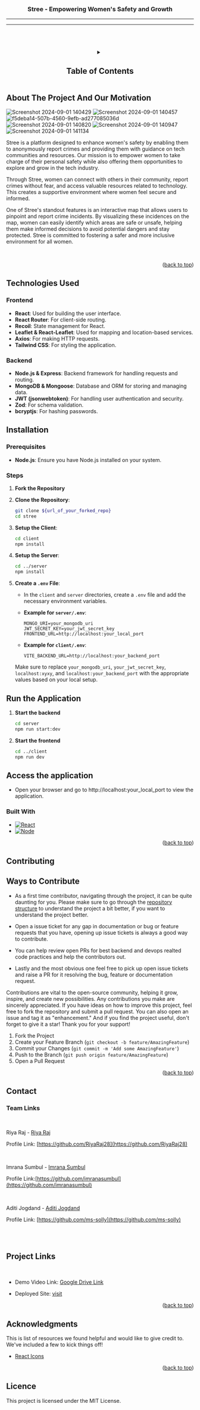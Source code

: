 <a name="readme-top"></a>


<!-- PROJECT LOGO -->
<br />
<div align="center">
<!--     <img src="https://media.discordapp.net/attachments/794519160746541108/1061560277168029756/valky.png" alt="Logo" width="80" height="80"> -->
  </a>

  <h3 align="center" >Stree - Empowering Women's Safety and Growth</h3>
<hr/>
<hr/>

  <!-- <p align="center">
    An awesome README template to jumpstart your projects!
    <br />
    <a href="https://github.com/othneildrew/Best-README-Template"><strong>Explore the docs »</strong></a>
    <br />
    <br />
    <a href="https://github.com/othneildrew/Best-README-Template">View Demo</a>
    ·
    <a href="https://github.com/othneildrew/Best-README-Template/issues">Report Bug</a>
    ·
    <a href="https://github.com/othneildrew/Best-README-Template/issues">Request Feature</a>
  </p> -->
</div>

<br>
<br>
<br>


<!-- TABLE OF CONTENTS -->
<details align="center">
  <summary><h2>Table of Contents</h2></summary>
  <br/>
  <ol align="left">
    <li>
      <a href="#about-the-project">About The Project And Our Motivation</a>
      <ul>
        <li><a href="#built-with">Built With</a></li>
      </ul>
    </li>
    <li>
      <a href="#getting-started">Getting Started</a>
      <ul>
        <li><a href="#prerequisites">Prerequisites</a></li>
        <li><a href="#installation">Installation</a></li>
      </ul>
    </li>
    <li><a href="#usage">Usage</a></li>
    <li><a href="#contributing">Contributing</a></li>
    <!-- <li><a href="#license">License</a></li> -->
    <li><a href="#contact">Contact</a></li>
    <!-- <li><a href="#acknowledgments">Acknowledgments</a></li> -->
  </ol>
</details>



<!-- ABOUT THE PROJECT -->
## About The Project And Our Motivation
![Screenshot 2024-09-01 140429](https://github.com/user-attachments/assets/6dfe5973-6268-4c9c-9d12-9620aff816fc)
![Screenshot 2024-09-01 140457](https://github.com/user-attachments/assets/23593768-3dd0-4ec0-8150-5d58ea2edefe)
![f5deba14-507b-4560-9efb-ad277085036d](https://github.com/user-attachments/assets/5a332933-9256-4bb2-9902-fb98e791ca93)
![Screenshot 2024-09-01 140820](https://github.com/user-attachments/assets/fbb0f040-b22f-461b-9270-7e12f40671e3)
![Screenshot 2024-09-01 140947](https://github.com/user-attachments/assets/8858c2b3-7c7f-4aa9-9d3f-cbe31ce40b7b)
![Screenshot 2024-09-01 141134](https://github.com/user-attachments/assets/fa77b0ed-0570-45e0-a2f3-7c7f8438b555)





Stree is a platform designed to enhance women's safety by enabling them to anonymously report crimes and providing them with guidance on tech communities and resources. Our mission is to empower women to take charge of their personal safety while also offering them opportunities to explore and grow in the tech industry.

Through Stree, women can connect with others in their community, report crimes without fear, and access valuable resources related to technology. This creates a supportive environment where women feel secure and informed.

One of Stree's standout features is an interactive map that allows users to pinpoint and report crime incidents. By visualizing these incidences on the map, women can easily identify which areas are safe or unsafe, helping them make informed decisions to avoid potential dangers and stay protected. Stree is committed to fostering a safer and more inclusive environment for all women.

<br>




<p align="right">(<a href="#readme-top">back to top</a>)</p>


## Technologies Used

### Frontend

- **React**: Used for building the user interface.
- **React Router**: For client-side routing.
- **Recoil**: State management for React.
- **Leaflet & React-Leaflet**: Used for mapping and location-based services.
- **Axios**: For making HTTP requests.
- **Tailwind CSS**: For styling the application.

### Backend

- **Node.js & Express**: Backend framework for handling requests and routing.
- **MongoDB & Mongoose**: Database and ORM for storing and managing data.
- **JWT (jsonwebtoken)**: For handling user authentication and security.
- **Zod**: For schema validation.
- **bcryptjs**: For hashing passwords.

## Installation

### Prerequisites

- **Node.js**: Ensure you have Node.js installed on your system.


### Steps

1. **Fork the Repository**

2. **Clone the Repository**:
   ```bash
   git clone ${url_of_your_forked_repo}
   cd stree
   ```

3. **Setup the Client**:

    ```bash
    cd client
    npm install
    ```
  
  
4. **Setup the Server**:
    ```bash
    cd ../server
    npm install
    ```



5. **Create a `.env` File**:

   - In the `client` and `server` directories, create a `.env` file and add the necessary environment variables.

   - **Example for `server/.env`**:
     ```plaintext
     MONGO_URI=your_mongodb_uri
     JWT_SECRET_KEY=your_jwt_secret_key
     FRONTEND_URL=http://localhost:your_local_port
     ```

   - **Example for `client/.env`**:
     ```plaintext
     VITE_BACKEND_URL=http://localhost:your_backend_port
     ```
   
   Make sure to replace `your_mongodb_uri`, `your_jwt_secret_key`, `localhost:xyxy`, and `localhost:your_backend_port` with the appropriate values based on your local setup.

## Run the Application

1. **Start the backend**

    ```bash
    cd server
    npm run start:dev
    ```
2. **Start the frontend**

    ```bash
    cd ../client
    npm run dev
   ```

## Access the application

- Open your browser and go to http://localhost:your_local_port to view the application.

### Built With

* [![React][React.js]][React-url]
* [![Node][Node.js]][Node-url]

<p align="right">(<a href="#readme-top">back to top</a>)</p>

## Contributing
## Ways to Contribute

- As a first time contributor, navigating through the project, it can be quite daunting for you. Please make sure to go through the [repository structure](#repository-structure) to understand the project a bit better, if you want to understand the project better.

- Open a issue ticket for any gap in documentation or bug or feature requests that you have, opening up issue tickets is always a good way to contribute.

- You can help review open PRs for best backend and devops realted code practices and help the contributors out.

- Lastly and the most obvious one feel free to pick up open issue tickets and raise a PR for it resolving the bug, feature or documentation request.


Contributions are vital to the open-source community, helping it grow, inspire, and create new possibilities. Any contributions you make are sincerely appreciated.
If you have ideas on how to improve this project, feel free to fork the repository and submit a pull request. You can also open an issue and tag it as "enhancement." And if you find the project useful, don't forget to give it a star! Thank you for your support!

1. Fork the Project
2. Create your Feature Branch (`git checkout -b feature/AmazingFeature`)
3. Commit your Changes (`git commit -m 'Add some AmazingFeature'`)
4. Push to the Branch (`git push origin feature/AmazingFeature`)
5. Open a Pull Request

<p align="right">(<a href="#readme-top">back to top</a>)</p>



<!-- LICENSE -->
<!-- ## License

Distributed under the MIT License. See `LICENSE.txt` for more information.

<p align="right">(<a href="#readme-top">back to top</a>)</p>
 -->


<!-- CONTACT -->

## Contact

### Team Links
<br>

Riya Raj - [Riya Raj](https://linkedin.com/)

Profile Link: [https://github.com/RiyaRaj28](https://github.com/RiyaRaj28)
<br>

<br>

Imrana Sumbul - [Imrana Sumbul](https://linkedin.com/)

Profile Link:[https://github.com/imranasumbul](https://github.com/imranasumbul)

<br>

Aditi Jogdand - [Aditi Jogdand](https://linkedin.com/)

Profile Link: [https://github.com/ms-solly](https://github.com/ms-solly)

<br>
<br>

## Project Links

<br>
<!-- Repository Link: [https://github.com/VishrutAggarwal/Stree](https://github.com/VishrutAggarwal/Stree) -->

* Demo Video Link: [Google Drive Link](https://drive.google.com/)

* Deployed Site: [visit](https://stree-frontend.onrender.com/)

<p align="right">(<a href="#readme-top">back to top</a>)</p>



<!-- ACKNOWLEDGMENTS -->
 ## Acknowledgments

This is list of resources we found helpful and would like to give credit to. We've included a few to kick things off!

* [React Icons](https://react-icons.github.io/react-icons/search)

<p align="right">(<a href="#readme-top">back to top</a>)</p> 



<!-- MARKDOWN LINKS & IMAGES -->
<!-- https://www.markdownguide.org/basic-syntax/#reference-style-links -->
[contributors-shield]: https://img.shields.io/github/contributors/othneildrew/Best-README-Template.svg?style=for-the-badge
[contributors-url]: https://github.com/othneildrew/Best-README-Template/graphs/contributors
[forks-shield]: https://img.shields.io/github/forks/othneildrew/Best-README-Template.svg?style=for-the-badge
[forks-url]: https://github.com/othneildrew/Best-README-Template/network/members
[stars-shield]: https://img.shields.io/github/stars/othneildrew/Best-README-Template.svg?style=for-the-badge
[stars-url]: https://github.com/othneildrew/Best-README-Template/stargazers
[issues-shield]: https://img.shields.io/github/issues/othneildrew/Best-README-Template.svg?style=for-the-badge
[issues-url]: https://github.com/othneildrew/Best-README-Template/issues
[license-shield]: https://img.shields.io/github/license/othneildrew/Best-README-Template.svg?style=for-the-badge
[license-url]: https://github.com/othneildrew/Best-README-Template/blob/master/LICENSE.txt
[linkedin-shield]: https://img.shields.io/badge/-LinkedIn-black.svg?style=for-the-badge&logo=linkedin&colorB=555
[linkedin-url]: https://linkedin.com/in/othneildrew
[React.js]: https://img.shields.io/badge/React-20232A?style=for-the-badge&logo=react&logoColor=61DAFB
[React-url]: https://reactjs.org/
[Node.js]: https://img.shields.io/badge/Node-27B800?style=for-the-badge&logo=node.js&logoColor=white
[Node-url]: https://nodejs.org

## Licence

This project is licensed under the MIT License.

